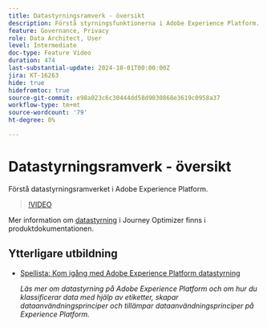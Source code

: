 ```yaml
---
title: Datastyrningsramverk - översikt
description: Förstå styrningsfunktionerna i Adobe Experience Platform.
feature: Governance, Privacy
role: Data Architect, User
level: Intermediate
doc-type: Feature Video
duration: 474
last-substantial-update: 2024-10-01T00:00:00Z
jira: KT-16263
hide: true
hidefromtoc: true
source-git-commit: e98a023c6c30444dd58d9030868e3619c0958a37
workflow-type: tm+mt
source-wordcount: '79'
ht-degree: 0%

---
```



# Datastyrningsramverk - översikt

Förstå datastyrningsramverket i Adobe Experience Platform.

>[!VIDEO](https://video.tv.adobe.com/v/29708/?learn=on)

Mer information om [datastyrning](https://experienceleague.adobe.com/en/docs/journey-optimizer/using/privacy/action-privacy-restricted) i Journey Optimizer finns i produktdokumentationen.

## Ytterligare utbildning

* [Spellista: Kom igång med Adobe Experience Platform datastyrning](https://experienceleague.adobe.com/en/playlists/experience-platform-get-started-with-data-governance)

  *Läs mer om datastyrning på Adobe Experience Platform och om hur du klassificerar data med hjälp av etiketter, skapar dataanvändningsprinciper och tillämpar dataanvändningsprinciper på Experience Platform.*
